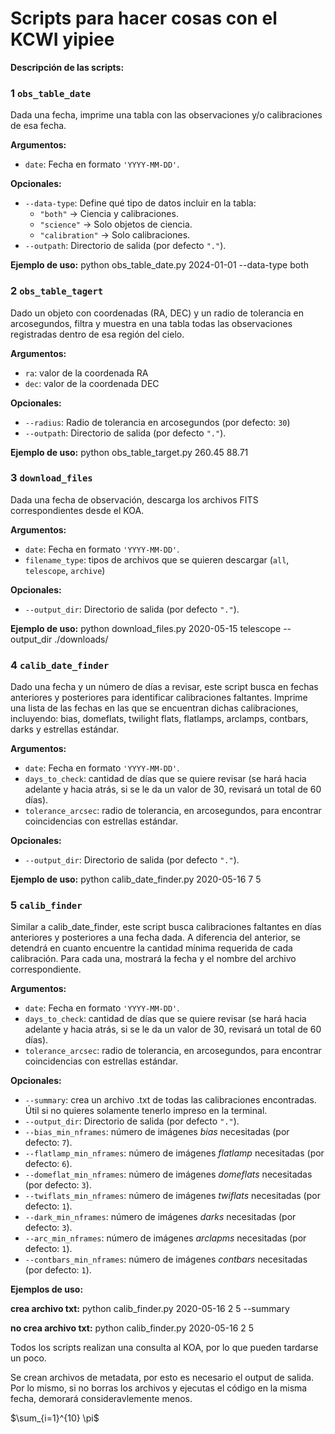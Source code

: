 # Scripts para hacer cosas con el KCWI yipiee #

**Descripción de las scripts:**

### 1 **`obs_table_date`**  
Dada una fecha, imprime una tabla con las observaciones y/o calibraciones de esa fecha.  

 **Argumentos:**
- `date`: Fecha en formato `'YYYY-MM-DD'`.

 **Opcionales:**
- `--data-type`: Define qué tipo de datos incluir en la tabla:
    - `"both"` → Ciencia y calibraciones.
    - `"science"` → Solo objetos de ciencia.
    - `"calibration"` → Solo calibraciones.
- `--outpath`: Directorio de salida (por defecto `"."`).

 **Ejemplo de uso:**
python obs_table_date.py 2024-01-01 --data-type both



### 2 **`obs_table_tagert`**
Dado un objeto con coordenadas (RA, DEC) y un radio de tolerancia en arcosegundos, filtra y muestra en una tabla todas las observaciones registradas dentro de esa región del cielo.

 **Argumentos:**
- `ra`: valor de la coordenada RA
- `dec`: valor de la coordenada DEC

 **Opcionales:**
- `--radius`: Radio de tolerancia en arcosegundos (por defecto: `30`)
- `--outpath`: Directorio de salida (por defecto `"."`).

 **Ejemplo de uso:**
python obs_table_target.py 260.45 88.71



### 3 **`download_files`**
Dada una fecha de observación, descarga los archivos FITS correspondientes desde el KOA.

 **Argumentos:**
- `date`: Fecha en formato `'YYYY-MM-DD'`.
- `filename_type`: tipos de archivos que se quieren descargar (`all`, `telescope`, `archive`)

 **Opcionales:**
- `--output_dir`: Directorio de salida (por defecto `"."`).

 **Ejemplo de uso:**
python download_files.py 2020-05-15 telescope --output_dir ./downloads/



### 4 **`calib_date_finder`**
Dado una fecha y un número de días a revisar, este script busca en fechas anteriores y posteriores para identificar calibraciones faltantes. Imprime una lista de las fechas en las que se encuentran dichas calibraciones, incluyendo: bias, domeflats, twilight flats, flatlamps, arclamps, contbars, darks y estrellas estándar.

 **Argumentos:**
- `date`: Fecha en formato `'YYYY-MM-DD'`.
- `days_to_check`: cantidad de días que se quiere revisar (se hará hacia adelante y hacia atrás, si se le da un      valor de 30, revisará un total de 60 días).
- `tolerance_arcsec`: radio de tolerancia, en arcosegundos, para encontrar coincidencias con estrellas estándar.

 **Opcionales:**
- `--output_dir`: Directorio de salida (por defecto `"."`).

 **Ejemplo de uso:**
python calib_date_finder.py 2020-05-16 7 5



### 5 **`calib_finder`**
Similar a calib_date_finder, este script busca calibraciones faltantes en días anteriores y posteriores a una fecha dada. A diferencia del anterior, se detendrá en cuanto encuentre la cantidad mínima requerida de cada calibración. Para cada una, mostrará la fecha y el nombre del archivo correspondiente.

 **Argumentos:**
- `date`: Fecha en formato `'YYYY-MM-DD'`.
- `days_to_check`: cantidad de días que se quiere revisar (se hará hacia adelante y hacia atrás, si se le da un valor de 30, revisará un total de 60 días).
- `tolerance_arcsec`: radio de tolerancia, en arcosegundos, para encontrar coincidencias con estrellas estándar.

 **Opcionales:**
- `--summary`: crea un archivo .txt de todas las calibraciones encontradas. Útil si no quieres solamente tenerlo impreso en la terminal. 
- `--output_dir`: Directorio de salida (por defecto `"."`).
- `--bias_min_nframes`: número de imágenes *bias* necesitadas (por defecto: `7`). 
- `--flatlamp_min_nframes`: número de imágenes *flatlamp* necesitadas (por defecto: `6`).
- `--domeflat_min_nframes`: número de imágenes *domeflats* necesitadas (por defecto: `3`).
- `--twiflats_min_nframes`: número de imágenes *twiflats* necesitadas (por defecto: `1`).
- `--dark_min_nframes`: número de imágenes *darks* necesitadas (por defecto: `3`).
- `--arc_min_nframes`: número de imágenes *arclapms* necesitadas (por defecto: `1`).
- `--contbars_min_nframes`: número de imágenes *contbars* necesitadas (por defecto: `1`).

 **Ejemplos de uso:**

**crea archivo txt:**    python calib_finder.py 2020-05-16 2 5 --summary

**no crea archivo txt:**    python calib_finder.py 2020-05-16 2 5



Todos los scripts realizan una consulta al KOA, por lo que pueden tardarse un poco.

Se crean archivos de metadata, por esto es necesario el output de salida. Por lo mismo, si no borras los archivos y ejecutas el código en la misma fecha, demorará consideravlemente menos.








$\sum_{i=1}^{10} \pi$
